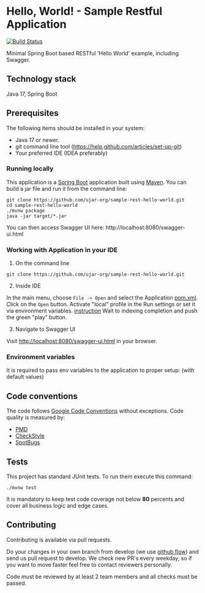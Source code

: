 # Hello, World! - Sample Restful Application

[![Build Status](https://drone.ujar.org/api/badges/ujar-org/sample-rest-hello-world/status.svg?ref=refs/heads/main)](https://drone.ujar.org/ujar-org/sample-rest-hello-world)

Minimal Spring Boot based RESTful 'Hello World' example, including Swagger.

## Technology stack

Java 17, Spring Boot

## Prerequisites

The following items should be installed in your system:

* Java 17 or newer.
* git command line tool (https://help.github.com/articles/set-up-git)
* Your preferred IDE (IDEA preferably)

### Running locally

This application is a [Spring Boot](https://spring.io/guides/gs/spring-boot) application built
using [Maven](https://spring.io/guides/gs/maven/). You can build a jar file and run it from the command line:

```
git clone https://github.com/ujar-org/sample-rest-hello-world.git
cd sample-rest-hello-world
./mvnw package
java -jar target/*.jar
```

You can then access Swagger UI here: http://localhost:8080/swagger-ui.html

### Working with Application in your IDE

1) On the command line

```
git clone https://github.com/ujar-org/sample-rest-hello-world.git
```

2) Inside IDE

In the main menu, choose `File -> Open` and select the Application [pom.xml](pom.xml). Click on the `Open` button.
Activate "local" profile in the Run settings or set it via environment
variables. [instruction](https://stackoverflow.com/questions/38520638/how-to-set-spring-profile-from-system-variable)
Wait to indexing completion and push the green "play" button.

3) Navigate to Swagger UI

Visit [http://localhost:8080/swagger-ui.html](http://localhost:8080/swagger-ui.html) in your browser.

### Environment variables

It is required to pass env variables to the application to proper setup: (with default values)

## Code conventions

The code follows [Google Code Conventions](https://google.github.io/styleguide/javaguide.html) without exceptions. Code
quality is measured by:

- [PMD](https://pmd.github.io/)
- [CheckStyle](https://checkstyle.sourceforge.io/)
- [SpotBugs](https://spotbugs.github.io/)

## Tests

This project has standard JUnit tests. To run them execute this command:

```text
./mvnw test
```

It is mandatory to keep test code coverage not below **80** percents and cover all business logic and edge cases.

## Contributing

Contributing is available via pull requests.

Do your changes in your own branch from develop (we use [github flow](https://guides.github.com/introduction/flow)) and
send us pull request to develop. We check new PR's every weekday, so if you want to move faster feel free to contact
reviewers personally.

Code must be reviewed by at least 2 team members and all checks must be passed.
